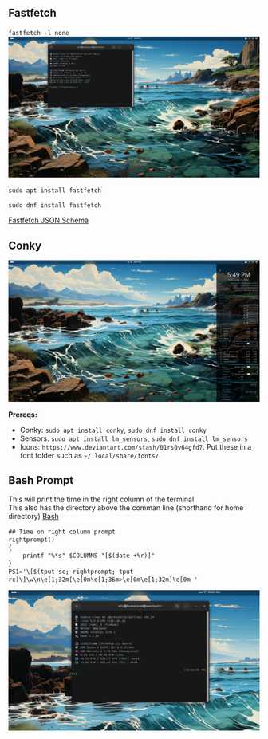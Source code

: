 
## Fastfetch

`fastfetch -l none`
![fastfetch](https://github.com/ebelious/Self-Hosted/blob/main/Images/Screenshot%20from%202024-07-15%2017-14-44.png)

```
sudo apt install fastfetch
```
```
sudo dnf install fastfetch
```
[Fastfetch JSON Schema](https://github.com/fastfetch-cli/fastfetch/wiki/Json-Schema)

## Conky

![conky](https://github.com/ebelious/Self-Hosted/blob/main/Images/Screenshot%20from%202024-07-15%2017-49-08.png)


**Prereqs:**
- Conky: `sudo apt install conky`, `sudo dnf install conky`
- Sensors: `sudo apt install lm_sensors`, `sudo dnf install lm_sensors`
- Icons: `https://www.deviantart.com/stash/01rs0v64gfd7`. Put these in a font folder such as `~/.local/share/fonts/`

## Bash Prompt 
This will print the time in the right column of the terminal<br />
This also has the directory above the comman line (shorthand for home directory) [Bash](https://github.com/ebelious/Self-Hosted/blob/main/Bash.md)<br />

```
## Time on right column prompt
rightprompt()
{
    printf "%*s" $COLUMNS "[$(date +%r)]"
}
PS1='\[$(tput sc; rightprompt; tput rc)\]\w\n\e[1;32m[\e[0m\e[1;36m>\e[0m\e[1;32m]\e[0m '
```

![Prompt](https://github.com/ebelious/Self-Hosted/blob/main/Images/Screenshot%20from%202024-07-17%2010-40-18.png)

